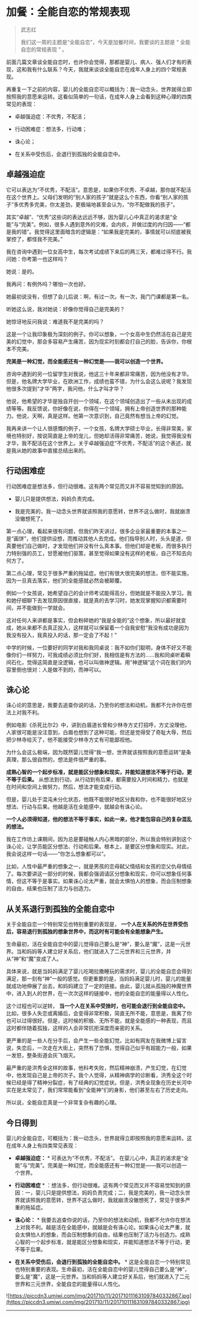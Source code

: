 # 加餐：全能自恋的常规表现

> 武志红
> 
> 我们这一周的主题是“全能自恋”，今天是加餐时间，我要谈的主题是 “ 全能自恋的常规表现 ” 。

前面几篇文章谈全能自恋时，也许你会觉得，那都是婴儿、病人、强人们才有的表现，这和我有什么联系？今天，我就来谈谈全能自恋在成年人身上的四个常规表现。

再重复一下之前的内容，婴儿的全能自恋可以概括为：我一动念头，世界就得立即按照我的意愿来运转。这看似简单的一句话，在成年人身上会看到这种心理的四类常见的表现：

* 卓越强迫症：不优秀，不配活；

* 行动困难症：想法多，行动难；

* 诛心论；

* 在关系中受伤后，会退行到孤独的全能自恋中。

## 卓越强迫症

它可以表达为“不优秀，不配活”。意思是，如果你不优秀、不卓越，那你就不配活在这个世界上。父母们发明的“别人家的孩子”就是这么个东西，你看“别人家的孩子”多优秀多完美，你太差劲，更极端地甚至会认为，“你不配做我的孩子”。

其实“卓越”、“优秀”这些词的表达远远不够，因为婴儿心中真正的渴求是“全能”与“完美”。例如，很多人遇到意外的灾难，会内疚，并做过度的内归因——“都是我的错”。我觉得这里面暗含的逻辑是：“如果我是完美的，事情就可以彻底被我掌控了，都怪我不完美。”

我在咨询中遇到一位女高中生，每次考试成绩下来后的两三天，都难过得不行。我问她：你考第一也这样吗？

她说：是的。

我再问：有例外吗？哪怕一次也好。

她最初说没有，但想了会儿后说：啊，有过一次。有一次，我门门课都是第一名。

听她这么说，我对她说：好像你觉得自己是完美的？

她惊讶地反问我说：难道我不是完美的吗？

这是一个让我印象极为深刻的例子。你可以想象，一个女高中生仍然活在自己是完美的幻觉中，那会多容易产生痛苦，因为现实时刻都会打自己的脸，告诉你，你根本不完美。

 **完美是一种幻觉，而全能感还有一种幻觉是——我可以创造一个世界。**

咨询中遇到的另一位留学生对我说，他这三十年来都非常痛苦，因为他没有才华。但是，他名牌大学毕业，在欧洲工作，成绩也蛮不错，为什么会这么说呢？我发现他很多次提到“才华”两字，我问他，什么才叫才华？

他说，他希望的才华是独自开创一个领域，在这个领域创造出了一些从未出现的成绩等等。我反馈说，你好像在说，你得在一个领域，拥有上帝创造世界的那种能力。他说，天啊，真是这样。他第一次意识到，自己竟然有想当上帝的幻觉。

我再来讲一个让人很感慨的例子，一个女孩，名牌大学硕士毕业，长得非常美，家境也特别好，按说简直是上帝的宠儿，但她却活得非常痛苦，她说，我觉得我没有才华，我不配活在这个世界上。关于卓越强迫症“不优秀，不配活”的这个表述，就是我从她的故事中直接总结出来的。

## 行动困难症

行动困难症是想法多，但行动很难。这有两个常见而又并不容易觉知到的原因。

* 婴儿只是提供想法，妈妈负责完成。

* 我是完美的，我一动念头世界就该照我的意愿转，世界不这么做时，我就崩溃没辙想死了。

第一点心理，看起来很有问题，但我们昨天讲过，很多企业家最重要的本事之一是“画饼”，他们提供设想，而推动其他人去完成。他们指导别人时，头头是道，但真要他们自己做时，才发现他们并没有什么真本事。但他们却是老板，而很多执行力特别强的员工，甘愿被他们驱策，甚至觉得如果没有这样的老板，自己不知去向何方了。

第二点心理，常见于很多严重的拖延症。他们有很大很完美的想法，但不能实施，因为一旦真去落实，他们的全能感就必然会被颠覆。

例如一个女孩说，她希望自己的会计师考试能得高分，但她就是不能投入学习。我和她仔细聊下去发现原因很直接，就是真的去学习时，她发现掌握知识都需要时间，并不能做到一学就会。

这对任何人来讲都是事实，但会粉碎她的“我是全能的”这个想象，所以最好就变成，她从来都不去真正投入，这样就可以保留着一个自我安慰“我没有成功是因为我没有投入，我真投入的话，那一定会了不起！”

中学的时候，一位要好的同学对我和我同桌说：我不如你们聪明，身体不好又不能像你们一样努力，可我成绩必须比你们好，我相信是有方法的……我和同桌听着瞬间石化，觉得这简直是没逻辑，也可以叫做神逻辑。用“神逻辑”这个词在我们的内容里倒也很对：人是做不到的，而神可以。

## 诛心论

诛心论的意思是，我要去追查你说的话，乃至你的想法和动机，我都不允许你在想法上对我不利。

例如电影《杀死比尔2》中，讲到白眉道长曾和少林寺方丈打招呼，方丈没理他，人家很可能是没注意到，白眉也想到了这种可能，但还是觉得受了奇耻大辱，然后把少林寺给灭了，他不能接受少林寺方丈有可能鄙视他。

为什么会这么极端，因为既然婴儿觉得“我一想，世界就该按照我的意愿运转”是条真理，那么很自然的，想法是件很严重的事。

 **成熟心智的一个起步标准，就是能区分想象和现实，并能知道想法不等于行动，更不等于后果。** 从想法到行动，从行动到有后果，都需要投入时间和精力，也就是在时间和空间上做努力，然后，想法才能变成行动。

但是，婴儿处于混沌未分化状态，他既不能很好地区分我和你，也不能很好地区分想法、行动与后果。他越是活在全能感中，就越会有诛心论。

 **一个人必须得知道，他的想法不等于事实，如此一来，他才能包容自己的复杂混乱的想法。**

我在工作坊上课期间，因为总是要碰触人内心黑暗的部分，所以我会特别讲到这个诛心论，让学员能区分想法、行动和后果。根本上，是要区分想象和现实。对此，我会说这样一句话——“你怎么想象都可以”。

比如，人性中最严重的想象之一，就是男孩的恋母弑父情结和女孩的恋父仇母情结了。每次要讲这一部分的时候，我都会强调请区分想象和现实，你可以想象任何事情，但这不等于是事实。如果诛心论太严重，就会太惧怕人的想象，而会压制想象的自由，结果也压制了活力与创造力。

## 从关系退行到孤独的全能自恋中

关于全能自恋一个特别常见也特别重要的表现是， **一个人在关系的外在世界受伤后，容易退行到孤独的想象世界中，而这时有可能会有全能想象产生。**

生命最初，活在全能自恋中的婴儿觉得自己要么是“神”，要么是“魔”，这是一元世界。当和妈妈等人建立好关系后，他们就进入了二元世界和三元世界，并从“神”和“魔”变成了人。

具体来说，就是当妈妈满足了婴儿吃喝拉撒睡玩的需求时，婴儿的全能自恋会得到满足，那一刻有“神”一般的感觉。但更重要的是，当妈妈满足婴儿时，婴儿的能量就成功地伸展了出去，和妈妈建立了一定的链接。由此，婴儿就从孤独的神魔世界中，进入到人的世界，在一次次这样的链接中，他的全能自恋的能量得以人性化。

这个过程也可以逆转， **当一个人在关系中受挫时，也可能会退行到全能自恋中。** 比如，很多人失恋或离婚后，会变得非常积极，简直无所不能，意思是，我离了你也可以过得很好。但是，这时候的积极、无所不能，就是全能感的一种表现，而且这时都伴随着孤独，这样的人会非常抗拒深度而亲密的关系。

更严重的是一些人在分手后，会产生一些全能幻觉。比如有网友在我微博上留言说，失恋后，一次走在大街上，突然有了恐惧，觉得自己似乎有超能力一般，如果一发怒，整条街道会灰飞烟灭。

最严重的是洪秀全这样的故事，他科考失败，然后精神崩溃，产生幻觉，在幻觉中，他发现自己是上帝的次子。我个人觉得，从精神病学的诊断看，洪秀全这个时候已经是得了精神分裂症，有了经典的幻觉症状。但是，洪秀全现象在历史长河中实在是太常见了，我们常常能看到“全能神”们的身影，他们甚至左右了历史走向。

所以说，全能自恋真是一个非常复杂有趣的心理。

## 今日得到

婴儿的全能自恋，可概括为：我一动念头，世界就得立即按照我的意愿来运转。这在成年人身上有四类常见表现：

* **卓越强迫症：** * 可表达为“不优秀，不配活”。 在婴儿心中，真正的渴求是“全能”与“完美”。完美是一种幻觉，而全能感还有一种幻觉是——我可以创造一个世界。

* **行动困难症** * ：想法多，但行动很难。这有两个常见而又并不容易觉知到的原因：一，婴儿只是提供想法，妈妈负责完成；二，我是完美的，我一动念头世界就该照我的意愿转，世界不这么做时，我就崩溃没辙想死了，常见于很多严重的拖延症。

* **诛心论：** * 我要去追查你说的话，乃至你的想法和动机，我都不允许你在想法上对我不利。越是活在全能感中，就越是会有诛心论。如果诛心论太严重，就会太惧怕人的想象，而会压制想象的自由，结果也压制了活力与创造力。成熟心智的一个起步标准，就是能区分想象和现实，并能知道想法不等于行动，更不等于后果。

* **在关系中受伤后，会退行到孤独的全能自恋中。** * 这是全能自恋一个特别常见也特别重要的表现。生命最初，活在全能自恋中的婴儿觉得自己要么是“神”，要么是“魔”，这是一元世界。当和妈妈等人建立好关系后，他们就进入了二元世界和三元世界，全能自恋的能量得以人性化。

![https://piccdn3.umiwi.com/img/201710/11/201710111631097840332867.jpg](https://piccdn3.umiwi.com/img/201710/11/201710111631097840332867.jpg)

---
